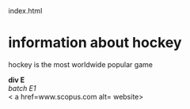 <html>
<head>index.html
<title> hockey info </title>
</head>
<body style="background-:colour:blue">
<h1> information about hockey</h1> 
<p>hockey is the most worldwide popular game </p>
<b>div E</b>
<br>
  <u> </u>
<i>batch E1</i>
<br>
< a href=www.scopus.com alt= website>
</body>
</html>
